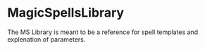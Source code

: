 # MagicSpellsLibrary
The MS Library is meant to be a reference for  spell templates and explenation of parameters.
